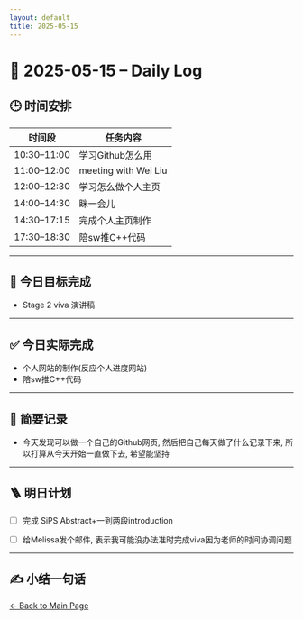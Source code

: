 ```yaml
---
layout: default
title: 2025-05-15
---
```


# 📅 2025-05-15 – Daily Log

## 🕒 时间安排

| 时间段 | 任务内容 |
|--------|----------|
| 10:30–11:00 | 学习Github怎么用 |
| 11:00–12:00 | meeting with Wei Liu |
| 12:00–12:30 | 学习怎么做个人主页 |
| 14:00–14:30 | 眯一会儿 |
| 14:30–17:15 | 完成个人主页制作 |
| 17:30–18:30 | 陪sw推C++代码 |

---

## 🎯 今日目标完成

- Stage 2 viva 演讲稿


---
## ✅ 今日实际完成

- 个人网站的制作(反应个人进度网站)
- 陪sw推C++代码 

---

## 🧠 简要记录

- 今天发现可以做一个自己的Github网页, 然后把自己每天做了什么记录下来, 所以打算从今天开始一直做下去, 希望能坚持


---

## 🪜 明日计划

- [ ] 完成 SiPS Abstract+一到两段introduction
- [ ] 给Melissa发个邮件, 表示我可能没办法准时完成viva因为老师的时间协调问题


---

## ✍️ 小结一句话

>

[← Back to Main Page](/index.md)
